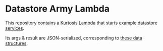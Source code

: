 Datastore Army Lambda
=====================
This repository contains [a Kurtosis Lambda](https://github.com/kurtosis-tech/kurtosis-lambda-api-lib/pull/11) that starts [example datastore services](https://github.com/kurtosis-tech/example-microservices/tree/develop/datastore).

Its args & result are JSON-serialized, corresponding to [these data structures](https://github.com/kurtosis-tech/datastore-army-lambda/blob/master/lambda/api.go).
